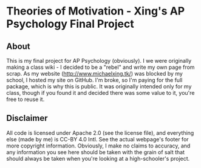 Theories of Motivation - Xing's AP Psychology Final Project
==============

About
-----
This is my final project for AP Psychology (obviously). I we were originally making a class wiki - I decided to be a "rebel" and write my own page from scrap. As my website (http://www.michaelxing.tk/) was blocked by my school, I hosted my site on GitHub. I'm broke, so I'm paying for the full package, which is why this is public. It was originally intended only for my class, though if you found it and decided there was some value to it, you're free to reuse it.

Disclaimer
----------
All code is licensed under Apache 2.0 (see the license file), and everything else (made by me) is CC-BY 4.0 Intl. See the actual webpage's footer for more copyright information. Obviously, I make no claims to accuracy, and any information you see here should be taken with the grain of salt that should always be taken when you're looking at a high-schooler's project.


